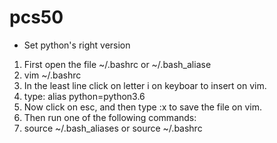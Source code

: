 # pcs50

* Set python's right version
1. First open the file ~/.bashrc or ~/.bash_aliase
2. vim ~/.bashrc
3. In the least line click on letter i on keyboar to insert on vim.
4. type:
        alias python=python3.6
5. Now click on esc, and then type :x to save the file on vim.
6. Then run one of the following commands:
7. source ~/.bash_aliases or source ~/.bashrc


